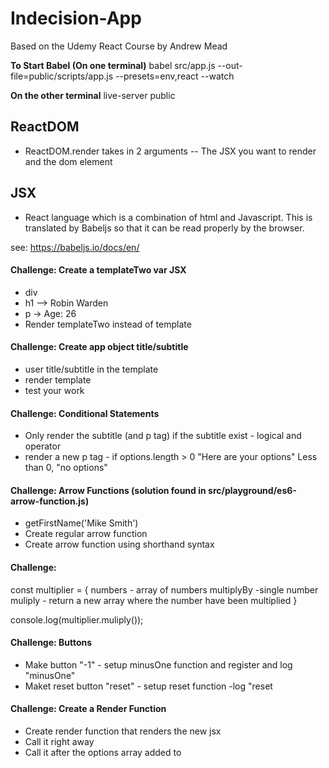 # Indecision-App
Based on the Udemy React Course by Andrew Mead

**To Start Babel (On one terminal)**
babel src/app.js --out-file=public/scripts/app.js --presets=env,react --watch

**On the other terminal**
live-server public

## ReactDOM

- ReactDOM.render takes in 2 arguments -- The JSX you want to render and the dom element

## JSX

- React language which is a combination of html and Javascript.  This is translated by Babeljs so that it can be read properly by the browser.

see: https://babeljs.io/docs/en/

#### Challenge: Create a templateTwo var JSX 
- div
- h1 --> Robin Warden
- p -> Age: 26
- Render templateTwo instead of template

#### Challenge: Create app object title/subtitle
- user title/subtitle in the template
- render template
- test your work

#### Challenge: Conditional Statements
- Only render the subtitle  (and p tag) if the subtitle exist - logical and operator
- render a new p tag - if options.length > 0 "Here are your options" Less than 0, "no options"

#### Challenge: Arrow Functions (solution found in src/playground/es6-arrow-function.js)
- getFirstName('Mike Smith')
- Create regular arrow function
- Create arrow function using shorthand syntax

#### Challenge: 

const multiplier = {
    numbers - array of numbers
    multiplyBy -single number
    muliply - return a new array where the number have been multiplied
}

console.log(multiplier.muliply());

#### Challenge: Buttons

- Make button "-1"  - setup minusOne function and register  and log "minusOne"
- Maket reset button "reset" - setup reset function -log "reset

#### Challenge: Create a Render Function

- Create render function that renders the new jsx
- Call it right away
- Call it after the options array added to